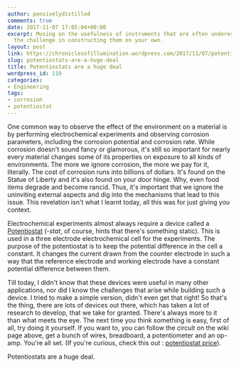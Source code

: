 ```yaml
---
author: pensivelydistilled
comments: true
date: 2017-11-07 17:05:04+00:00
excerpt: Musing on the usefulness of instruments that are often underestimated and
  the challenge in constructing them on your own.
layout: post
link: https://chroniclesofillumination.wordpress.com/2017/11/07/potentiostats-are-a-huge-deal/
slug: potentiostats-are-a-huge-deal
title: Potentiostats are a huge deal
wordpress_id: 119
categories:
- Engineering
tags:
- corrosion
- potentiostat
---
```


One common way to observe the effect of the environment on a material is by performing electrochemical experiments and observing corrosion parameters, including the corrosion potential and corrosion rate. While corrosion doesn't sound fancy or glamorous, it's still so important for nearly every material changes some of its properties on exposure to all kinds of environments. The more we ignore corrosion, the more we pay for it, literally. The cost of corrosion runs into billions of dollars. It's found on the Statue of Liberty and it's also found on your door hinge. Why, even food items degrade and become rancid. Thus, it's important that we ignore the uninviting external aspects and dig into the mechanisms that lead to this issue. This revelation isn't what I learnt today, all this was for just giving you context.

Electrochemical experiments almost always require a device called a [Potentiostat](https://en.wikipedia.org/wiki/Potentiostat) (-_stat_, of course, hints that there's something static). This is used in a three electrode electrochemical cell for the experiments. The purpose of the potentiostat is to keep the potential difference in the cell a constant. It changes the current drawn from the counter electrode in such a way that the reference electrode and working electrode have a constant potential difference between them.

Till today, I didn't know that these devices were useful in many other applications, nor did I know the challenges that arise while building such a device. I tried to make a simple version, didn't even get that right! So that's the thing, there are lots of devices out there, which has taken a lot of research to develop, that we take for granted. There's always more to it than what meets the eye. The next time you think something is easy, first of all, try doing it yourself. If you want to, you can follow the circuit on the wiki page above, get a bunch of wires, breadboard, a potentiometer and an op-amp. You're all set. (If you're curious, check this out : [potentiostat price](http://www.google.com/search?q=potentiostat+price)).

Potentiostats are a huge deal.
